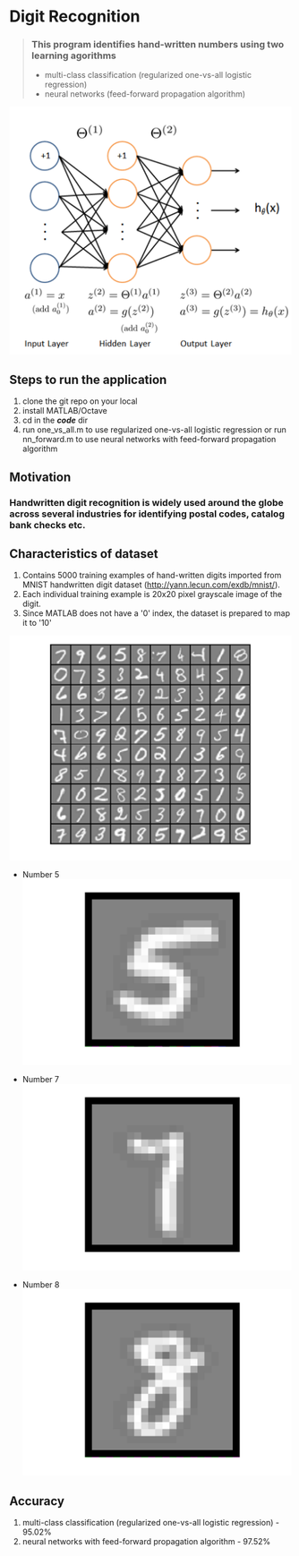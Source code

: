 #  Digit Recognition

> ### This program identifies hand-written numbers using two learning agorithms
> - multi-class classification (regularized one-vs-all logistic regression)
> - neural networks (feed-forward propagation algorithm)

![nn_forward_prop](/pics/nn_layers.png)

## Steps to run the application
1. clone the git repo on your local
2. install MATLAB/Octave
3. cd in the **<em>code</em>** dir
4. run one_vs_all.m to use regularized one-vs-all logistic regression or run nn_forward.m to use neural networks with feed-forward propagation algorithm 

## Motivation
### Handwritten digit recognition is widely used around the globe across several industries for identifying postal codes, catalog bank checks etc.

## Characteristics of dataset
1. Contains 5000 training examples of hand-written digits imported from MNIST handwritten digit dataset (http://yann.lecun.com/exdb/mnist/).
2. Each individual training example is 20x20 pixel grayscale image of the digit.
3. Since MATLAB does not have a '0' index, the dataset is prepared to map it to '10'

![dataset](/pics/dataset.png)

- Number 5
![5](/pics/5.png)

- Number 7
![7](/pics/7.png)

- Number 8
![8](/pics/8.png)


## Accuracy
1. multi-class classification (regularized one-vs-all logistic regression) - 95.02%
2. neural networks with feed-forward propagation algorithm - 97.52%




